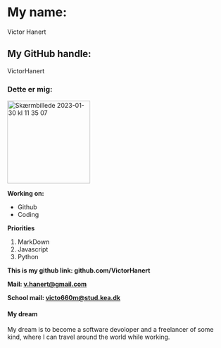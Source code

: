 # My name: 
Victor Hanert
## My GitHub handle: 
VictorHanert
### Dette er mig:
<img width="188" alt="Skærmbillede 2023-01-30 kl  11 35 07" src="https://user-images.githubusercontent.com/113124594/215453656-cc007756-f24a-454f-be89-864f03cffcfb.png">

**Working on:**
* Github
* Coding

**Priorities**
1. MarkDown
2. Javascript
3. Python

**This is my github link: github.com/VictorHanert**

**Mail: v.hanert@gmail.com**

**School mail: victo660m@stud.kea.dk**

#### My dream

My dream is to become a software devoloper and a freelancer of some kind, where I can travel around the world while working.

